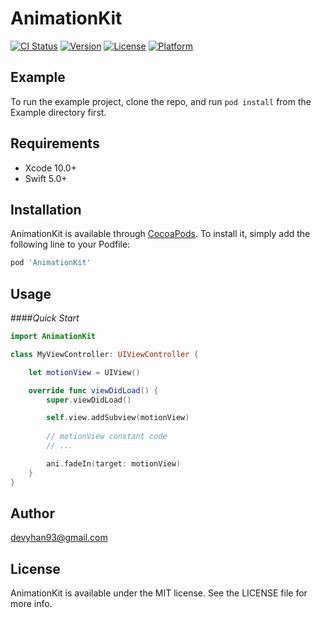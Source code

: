 # AnimationKit

[![CI Status](https://img.shields.io/travis/devyhan93@gmail.com/AnimationKit.svg?style=flat)](https://travis-ci.org/devyhan93@gmail.com/AnimationKit)
[![Version](https://img.shields.io/cocoapods/v/AnimationKit.svg?style=flat)](https://cocoapods.org/pods/AnimationKit)
[![License](https://img.shields.io/cocoapods/l/AnimationKit.svg?style=flat)](https://cocoapods.org/pods/AnimationKit)
[![Platform](https://img.shields.io/cocoapods/p/AnimationKit.svg?style=flat)](https://cocoapods.org/pods/AnimationKit)

## Example

To run the example project, clone the repo, and run `pod install` from the Example directory first.

## Requirements

- Xcode 10.0+
- Swift 5.0+

## Installation

AnimationKit is available through [CocoaPods](https://cocoapods.org). To install
it, simply add the following line to your Podfile:

```ruby
pod 'AnimationKit'
```

## Usage
####*Quick Start*

```swift
import AnimationKit

class MyViewController: UIViewController {

    let motionView = UIView()

    override func viewDidLoad() {
        super.viewDidLoad()

        self.view.addSubview(motionView)
        
        // motionView constant code
        // ...

        ani.fadeIn(target: motionView)
    }
}
```

## Author

devyhan93@gmail.com

## License

AnimationKit is available under the MIT license. See the LICENSE file for more info.

